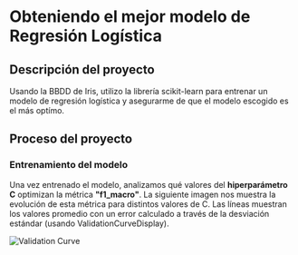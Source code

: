 # Obteniendo el mejor modelo de Regresión Logística

## Descripción del proyecto

Usando la BBDD de Iris, utilizo la librería scikit-learn para entrenar un modelo de regresión logística y asegurarme de que el modelo escogido es el más optímo.

## Proceso del proyecto
### Entrenamiento del modelo
Una vez entrenado el modelo, analizamos qué valores del **hiperparámetro C** optimizan la métrica **"f1_macro"**. La siguiente imagen nos muestra la evolución de esta métrica para distintos valores de C. Las líneas muestran los valores promedio con un error calculado a través de la desviación estándar (usando ValidationCurveDisplay).

<image src="/validation_curve.png" alt="Validation Curve">
